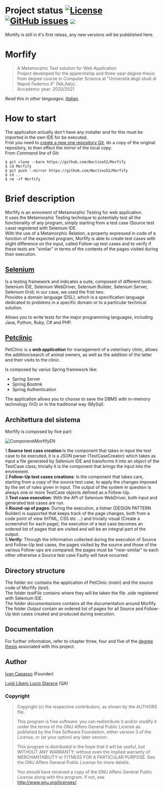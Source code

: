 # Project status  [![License](https://img.shields.io/github/license/Noctino52/Morfify)](LICENSE.md) [![GitHub issues](https://img.shields.io/github/issues/Noctino52/Morfify)](https://github.com/Noctino52/Morfify/issues) [![](https://img.shields.io/badge/Informatica%20Unina-project%20-32)](http://informatica.dieti.unina.it/index.php/it/)

Mortify is still in it's first releas, any new versions will be pubblished here. 

# Morfify
> A Metamorphic Test solution for Web Application  
> Project developed for the apprentiship and three-year degree thesis from degree course in Computer Science at "Università degli studi di Napoli Federico II" (NA,Italy).  
> Accademic year: 2020/2021

*Read this in other languages: [Italian](readme.md).*

# How to start
The application actually don't have any installer and for this must be imported in the own IDE for be executed.  
Frist you need to [create a new one repository Git](https://docs.github.com/en/articles/creating-a-new-repository), do a copy of the original repository, to then effect the *mirror* of the local copy.  
From *Command line* of Git:  

```
$ git clone --bare https://github.com/Noctino52/Morfify
$ cd Morfify
$ git push --mirror https://github.com/Noctino52/Morfify
$ cd ..
$ rm -rf Morfify
```

# Brief description
Morfify is an eviroment of Metamorphic Testing for web application.  
It uses the Metamorphic Testing technique to potentially test all the functionality of any program, simply starting from a test case (Source test case) registered with Selenium IDE.  
With the use of a Metamorphic Relation, a property expressed in code of a function of the expected program, Morfify is able to create test cases with slight difference on the input, called Follow-up test cases and to verify if these tests are "similar" in terms of the contents of the pages visited during their execution.
## [Selenium](https://www.selenium.dev/)
Is a testing framework and indicates a suite, composed of different tools: Selenium IDE, Selenium WebDriver, Selenium Builder, Selenium Server, Selenium Grid; in our case, we used the frist two.  
Provides a domain language (DSL), which is a specification language dedicated to problems in a specific domain or to a particular technical solution.

Allows you to write tests for the major programming languages, including Java, Python, Ruby, C# and PHP.
## [Petclinic](https://github.com/spring-projects/spring-petclinic) 
PetClinic is a _**web application**_ for management of a veterinary clinic, allows the addition/search of animal owners, as well as the addition of the latter and their visits to the clinic. 

Is composed by varius Spring framework like:
- Spring Server
- Spring Bootmk 
- Spring Authentication

The application allows you to choose to save the DBMS with in-memory technology (H2) or in the traditional way (MySql).
## Architettura del sistema 
Morfify is composed by five part:

![ComponentiMorfifyEN](https://user-images.githubusercontent.com/20641545/118630998-5f4e1c80-b7cf-11eb-865a-d84e3b967ca8.png)

1.**Source test case creation**:Is the component that takes in input the test case to be executed, it is a JSON parser (TestCaseCreator) which takes as input a file generated by Selenium IDE and transforms it into an object of the TestCase class; trivially it is the component that brings the input into the envirement.  
2.**Follow-Up test cases creations**: Is the component that takes care, starting from a copy of the source test case, to apply the changes imposed by the set of rules given in input.  The output of the system in question is always one or more TestCase objects defined as a Follow-Up.  
3.**Test case esecution**: With the API of Selenium WebDriver, both input and generated test cases are run.  
4.**Round-up of pages**: During the execution, a listner (DESIGN PATTERN Builder) is supported that keeps track of the page changes, both from a code point of view (HTML, CSS etc ...) and trivially visual (Create a screenshot for each page), the execution of a test case becomes an ordered list of pages that are visited and will be an integral part of the output.  
5.**Verify**: Through the information collected during the execution of Source and Follow-Up test cases, the pages visited by the source and those of the various Follow-ups are compared; the pages must be "near-similar" to each other otherwise a Source test case Faulty will have occurred.  

## Directory structure
The folder *src* contains the application of PetClinic (*main*) and the source code of Morfify (*test*).  
The folder *testFile* contains where they will be taken the file *.side* registered with Selenium IDE.  
The folder *documentazione* contains all the documentation around Morfify.  
The folder *Output* contain an ordered list of pages for all Source and Follow-Up test cases created and produced during execution.  
## Documentation
For further information, refer to chapter three, four and five of the [degree thesis](documentazione/Tesi.pdf) associated with this project.
## Author
[Ivan Capasso](https://github.com/Noctino52/Morfify) (Founder)

[Luigi Libero Lucio Starace](https://github.com/luistar) (QA)

### Copyright

>Copyright (c) the respective contributors, as shown by the AUTHORS file.
>
>This program is free software: you can redistribute it and/or modify
>it under the terms of the GNU Affero General Public License as published
>by the Free Software Foundation, either version 3 of the License, or
>(at your option) any later version.
>
>This program is distributed in the hope that it will be useful,
>but WITHOUT ANY WARRANTY; without even the implied warranty of
>MERCHANTABILITY or FITNESS FOR A PARTICULAR PURPOSE.  See the
>GNU Affero General Public License for more details.
>
>You should have received a copy of the GNU Affero General Public License
>along with this program.  If not, see <http://www.gnu.org/licenses/>.
